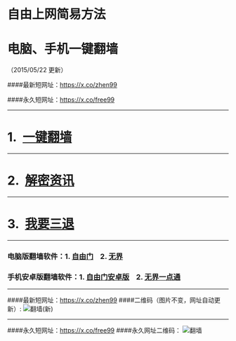 # 自由上网简易方法
# 电脑、手机一键翻墙
（2015/05/22 更新）

####最新短网址：https://x.co/zhen99

####永久短网址：https://x.co/free99

***

#  1.&nbsp;&nbsp;<a href="https://dh8f4fwk3pif2.cloudfront.net" target="_blank">一键翻墙</a>

***

#  2.&nbsp;&nbsp;<a href="https://dh8f4fwk3pif2.cloudfront.net/zhen99.php" target="_blank">解密资讯</a>

***

#  3.&nbsp;&nbsp;<a href="https://dh8f4fwk3pif2.cloudfront.net/zs.php/url/d2jbwlibtxvh4m.cloudfront.net/8" target="_blank">我要三退</a>

***

### 电脑版翻墙软件：1. <a href="https://dh8f4fwk3pif2.cloudfront.net/fga01.php?fid=fg754pb3.zip" target="_blank">自由门</a>&nbsp;&nbsp;&nbsp;&nbsp;2. <a href="https://dh8f4fwk3pif2.cloudfront.net/fga01.php?fid=u1405.zip" target="_blank">无界</a>

### 手机安卓版翻墙软件：1. <a href="https://dh8f4fwk3pif2.cloudfront.net/fga01.php?fid=fgma32.apk" target="_blank">自由门安卓版</a>&nbsp;&nbsp;&nbsp;&nbsp;2. <a href="https://dh8f4fwk3pif2.cloudfront.net/fga01.php?fid=um3.1.apk" target="_blank">无界一点通</a>

***

####最新短网址：https://x.co/zhen99
####二维码（图片不变，网址自动更新）:
![翻墙(新)](https://dh8f4fwk3pif2.cloudfront.net/pic/yjfq1.png)

***

####永久短网址：https://x.co/free99
####永久网址二维码：
![翻墙](https://dh8f4fwk3pif2.cloudfront.net/pic/yjfq0.png)
